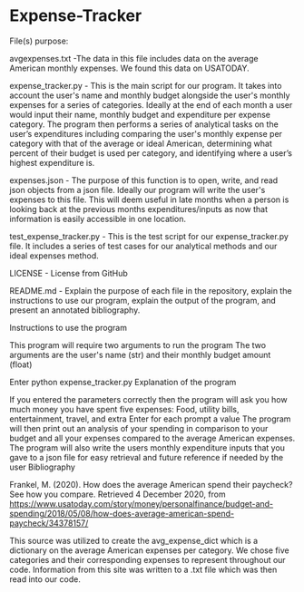 # Expense-Tracker
File(s) purpose:

avgexpenses.txt -The data in this file includes data on the average American monthly expenses. We found this data on USATODAY.

expense_tracker.py - This is the main script for our program. It takes into account the user's name and monthly budget alongside the user's monthly expenses for a series of categories. Ideally at the end of each month a user would input their name, monthly budget and expenditure per expense category. The program then performs a series of analytical tasks on the user’s expenditures including comparing the user's monthly expense per category with that of the average or ideal American, determining what percent of their budget is used per category, and identifying where a user’s highest expenditure is.

expenses.json - The purpose of this function is to open, write, and read json objects from a json file. Ideally our program will write the user's expenses to this file. This will deem useful in late months when a person is looking back at the previous months expenditures/inputs as now that information is easily accessible in one location.

test_expense_tracker.py - This is the test script for our expense_tracker.py file. It includes a series of test cases for our analytical methods and our ideal expenses method.

LICENSE - License from GitHub

README.md - Explain the purpose of each file in the repository, explain the instructions to use our program, explain the output of the program, and present an annotated bibliography.

Instructions to use the program

This program will require two arguments to run the program The two arguments are the user's name (str) and their monthly budget amount (float)

Enter python expense_tracker.py
Explanation of the program

If you entered the parameters correctly then the program will ask you how much money you have spent five expenses: Food, utility bills, entertainment, travel, and extra
Enter for each prompt a value
The program will then print out an analysis of your spending in comparison to your budget and all your expenses compared to the average American expenses.
The program will also write the users monthly expenditure inputs that you gave to a json file for easy retrieval and future reference if needed by the user
Bibliography

Frankel, M. (2020). How does the average American spend their paycheck? See how you compare. Retrieved 4 December 2020, from https://www.usatoday.com/story/money/personalfinance/budget-and-spending/2018/05/08/how-does-average-american-spend-paycheck/34378157/

This source was utilized to create the avg_expense_dict which is a dictionary on the average American expenses per category. We chose five categories and their corresponding expenses to represent throughout our code. Information from this site was written to a .txt file which was then read into our code.
